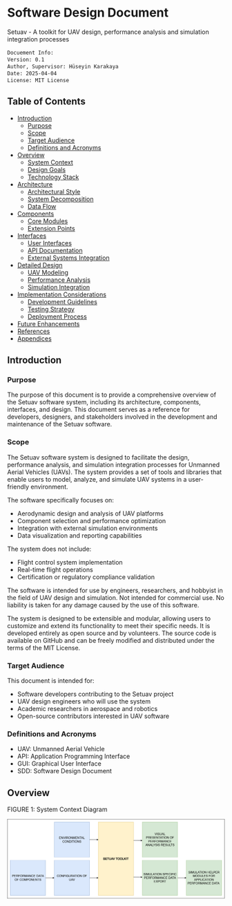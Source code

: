 # Software Design Document
Setuav - A toolkit for UAV design, performance analysis and simulation integration processes

    Docuement Info:
    Version: 0.1 
    Author, Supervisor: Hüseyin Karakaya
    Date: 2025-04-04
    License: MIT License

## Table of Contents
- [Introduction](#introduction) 
  - [Purpose](#purpose)
  - [Scope](#scope)
  - [Target Audience](#target-audience)
  - [Definitions and Acronyms](#definitions-and-acronyms)
- [Overview](#overview)
  - [System Context](#system-context)
  - [Design Goals](#design-goals)
  - [Technology Stack](#technology-stack)
- [Architecture](#architecture)
  - [Architectural Style](#architectural-style)
  - [System Decomposition](#system-decomposition)
  - [Data Flow](#data-flow)
- [Components](#components)
  - [Core Modules](#core-modules)
  - [Extension Points](#extension-points)
- [Interfaces](#interfaces)
  - [User Interfaces](#user-interfaces)
  - [API Documentation](#api-documentation)
  - [External Systems Integration](#external-systems-integration)
- [Detailed Design](#detailed-design)
  - [UAV Modeling](#uav-modeling)
  - [Performance Analysis](#performance-analysis)
  - [Simulation Integration](#simulation-integration)
- [Implementation Considerations](#implementation-considerations)
  - [Development Guidelines](#development-guidelines)
  - [Testing Strategy](#testing-strategy)
  - [Deployment Process](#deployment-process)
- [Future Enhancements](#future-enhancements)
- [References](#references)
- [Appendices](#appendices)

## Introduction

### Purpose
The purpose of this document is to provide a comprehensive overview of the Setuav software system, including its architecture, components, interfaces, and design. This document serves as a reference for developers, designers, and stakeholders involved in the development and maintenance of the Setuav software.

### Scope
The Setuav software system is designed to facilitate the design, performance analysis, and simulation integration processes for Unmanned Aerial Vehicles (UAVs). The system provides a set of tools and libraries that enable users to model, analyze, and simulate UAV systems in a user-friendly environment.

The software specifically focuses on:
- Aerodynamic design and analysis of UAV platforms
- Component selection and performance optimization
- Integration with external simulation environments
- Data visualization and reporting capabilities

The system does not include:
- Flight control system implementation
- Real-time flight operations
- Certification or regulatory compliance validation

The software is intended for use by engineers, researchers, and hobbyist in the field of UAV design and simulation. Not intended for commercial use. No liability is taken for any damage caused by the use of this software.

The system is designed to be extensible and modular, allowing users to customize and extend its functionality to meet their specific needs. It is developed entirely as open source and by volunteers. The source code is available on GitHub and can be freely modified and distributed under the terms of the MIT License.

### Target Audience
This document is intended for:
- Software developers contributing to the Setuav project
- UAV design engineers who will use the system
- Academic researchers in aerospace and robotics
- Open-source contributors interested in UAV software

### Definitions and Acronyms
- UAV: Unmanned Aerial Vehicle
- API: Application Programming Interface
- GUI: Graphical User Interface
- SDD: Software Design Document

## Overview

FIGURE 1: System Context Diagram

![System Context Diagram](content/system-context-diagram.png)

